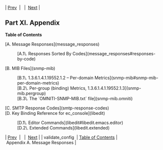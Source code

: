 | [Prev](executable.validate_config)  |   |  [Next](message_responses) |

## Part XI. Appendix

**Table of Contents**

<dl class="toc">

<dt>[A. Message Responses](message_responses)</dt>

<dd>

<dl>

<dt>[A.1\. Responses Sorted By Codes](message_responses#responses-by-code)</dt>

</dl>

</dd>

<dt>[B. MIB Files](snmp-mib)</dt>

<dd>

<dl>

<dt>[B.1\. 1.3.6.1.4.1.19552.1.2 – Per-domain Metrics](snmp-mib#snmp-mib-per-domain-metrics)</dt>

<dt>[B.2\. Per-group (binding) Metrics, 1.3.6.1.4.1.19552.1.3](snmp-mib.pergroup)</dt>

<dt>[B.3\. The `OMNITI-SNMP-MIB.txt` file](snmp-mib.omniti)</dt>

</dl>

</dd>

<dt>[C. SMTP Response Codes](smtp-response-codes)</dt>

<dt>[D. Key Binding Reference for ec_console](libedit)</dt>

<dd>

<dl>

<dt>[D.1\. Editor Commands](libedit#libedit.emacs.editor)</dt>

<dt>[D.2\. Extended Commands](libedit.extended)</dt>

</dl>

</dd>

</dl>

| [Prev](executable.validate_config)  |   |  [Next](message_responses) |
| validate_config  | [Table of Contents](index) |  Appendix A. Message Responses |

